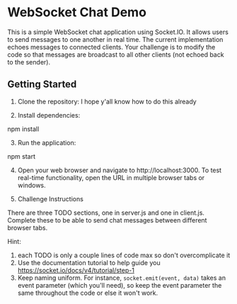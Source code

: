 
# WebSocket Chat Demo

This is a simple WebSocket chat application using Socket.IO. It allows users to send messages to one another in real time. The current implementation echoes messages to connected clients. Your challenge is to modify the code so that messages are broadcast to all other clients (not echoed back to the sender).

## Getting Started

1) Clone the repository: I hope y'all know how to do this already

2) Install dependencies:

npm install


3) Run the application:

npm start


4) Open your web browser and navigate to http://localhost:3000. To test real-time functionality, open the URL in multiple browser tabs or windows.

5) Challenge Instructions

There are three TODO sections, one in server.js and one in client.js. Complete these to be able to send chat messages between different  browser tabs. 

Hint:
1. each TODO is only a couple lines of code max so don't overcomplicate it
2. Use the documentation tutorial to help guide you
https://socket.io/docs/v4/tutorial/step-1 
3. Keep naming uniform. For instance, ```socket.emit(event, data)``` takes an event parameter (which you'll need), so keep the event parameter the same throughout the code or else it won't work.